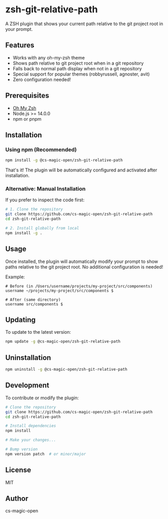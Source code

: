 # zsh-git-relative-path

A ZSH plugin that shows your current path relative to the git project root in your prompt.

## Features

- Works with any oh-my-zsh theme
- Shows path relative to git project root when in a git repository
- Falls back to normal path display when not in a git repository
- Special support for popular themes (robbyrussell, agnoster, avit)
- Zero configuration needed!

## Prerequisites

- [Oh My Zsh](https://ohmyz.sh/)
- Node.js >= 14.0.0
- npm or pnpm

## Installation

### Using npm (Recommended)

```bash
npm install -g @cs-magic-open/zsh-git-relative-path
```

That's it! The plugin will be automatically configured and activated after installation.

### Alternative: Manual Installation

If you prefer to inspect the code first:

```bash
# 1. Clone the repository
git clone https://github.com/cs-magic-open/zsh-git-relative-path
cd zsh-git-relative-path

# 2. Install globally from local
npm install -g .
```

## Usage

Once installed, the plugin will automatically modify your prompt to show paths relative to the git project root. No additional configuration is needed!

Example:
```
# Before (in /Users/username/projects/my-project/src/components)
username ~/projects/my-project/src/components $

# After (same directory)
username src/components $
```

## Updating

To update to the latest version:

```bash
npm update -g @cs-magic-open/zsh-git-relative-path
```

## Uninstallation

```bash
npm uninstall -g @cs-magic-open/zsh-git-relative-path
```

## Development

To contribute or modify the plugin:

```bash
# Clone the repository
git clone https://github.com/cs-magic-open/zsh-git-relative-path
cd zsh-git-relative-path

# Install dependencies
npm install

# Make your changes...

# Bump version
npm version patch  # or minor/major
```

## License

MIT

## Author

cs-magic-open
